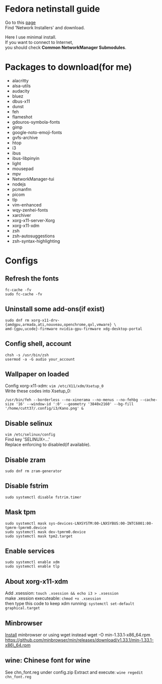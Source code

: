 # Fedora netinstall guide

Go to this [page](https://alt.fedoraproject.org/)<br>
Find 'Network Installers' and download.<br>

Here I use minimal install.<br>
If you want to connect to Internet,<br>
you should check **Common NetworkManager Submodules**.

# Packages to download(for me)

- alacritty
- alsa-utils
- audacity
- bluez
- dbus-x11
- dunst
- feh
- flameshot
- gdouros-symbola-fonts
- gimp
- google-noto-emoji-fonts
- gvfs-archive
- htop
- i3
- ibus
- ibus-libpinyin
- light
- mousepad
- mpv
- NetworkManager-tui
- nodejs
- pcmanfm
- picom
- tlp
- vim-enhanced
- wqy-zenhei-fonts
- xarchiver
- xorg-x11-server-Xorg
- xorg-x11-xdm
- zsh
- zsh-autosuggestions
- zsh-syntax-highlighting

# Configs

## Refresh the fonts
```shell
fc-cache -fv
sudo fc-cache -fv
```

## Uninstall some add-ons(if exist)
```shell
sudo dnf rm xorg-x11-drv-{amdgpu,armada,ati,nouveau,openchrome,qxl,vmware} \
amd-{gpu,ucode}-firmware nvidia-gpu-firmware xdg-desktop-portal
```

## Config shell, account
```shell
chsh -s /usr/bin/zsh
usermod -a -G audio your_account
```

## Wallpaper on loaded
Config xorg-x11-xdm: `vim /etc/X11/xdm/Xsetup_0`<br>
Write these codes into Xsetup\_0:<br>
```shell
/usr/bin/feh --borderless --no-xinerama --no-menus --no-fehbg --cache-size '16' --window-id ':0' --geometry '3840x2160' --bg-fill '/home/cutt37/.config/i3/Kano.png' &
```

## Disable selinux
`vim /etc/selinux/config`<br>
Find key 'SELINUX=...'<br>
Replace enforcing to disabled(if available).

## Disable zram
`sudo dnf rm zram-generator`

## Disable fstrim
`sudo systemctl disable fstrim.timer`

## Mask tpm
```shell
sudo systemctl mask sys-devices-LNXSYSTM:00-LNXSYBUS:00-INTC6001:00-tpmrm-tpmrm0.device
sudo systemctl mask dev-tpmrm0.device
sudo systemctl mask tpm2.target
```

## Enable services
```shell
sudo systemctl enable xdm
sudo systemctl enable tlp
```

## About xorg-x11-xdm
Add .xsession: `touch .xsession && echo i3 > .xsession`<br>
make .xession executeable: `chmod +x .xsession`<br>
then type this code to keep xdm running: `systemctl set-default graphical.target`

## Minbrowser
[Install](https://minbrowser.org/) minbrowser or using wget instead
wget -O min-1.33.1-x86\_64.rpm https://github.com/minbrowser/min/releases/download/v1.33.1/min-1.33.1-x86\_64.rpm

## wine: Chinese font for wine
See chn\_font.reg under config.zip
Extract and execute:
`wine regedit chn_font.reg`

